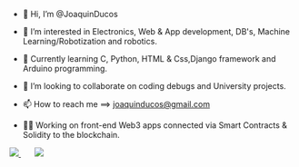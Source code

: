 - 👋 Hi, I’m @JoaquinDucos

- 👀 I’m interested in Electronics, Web & App development, DB's, Machine Learning/Robotization and robotics.

- 🌱 Currently learning C, Python, HTML & Css,Django framework and Arduino programming.

- 🔀 I’m looking to collaborate on coding debugs and University projects.

- 📫 How to reach me ==> joaquinducos@gmail.com
 
- 👨‍💻 Working on front-end Web3 apps connected via Smart Contracts & Solidity to the blockchain.

<a href="https://github.com/JoaquinDucos?tab=repositories">
  <img src="https://github-readme-stats.vercel.app/api?username=JoaquinDucos&show_icons=true&theme=tokyonight&count_private=true" />
</a>
&nbsp;
&nbsp;
&nbsp;
<a href="https://github.com/JoaquinDucos/react-effortless-form">
  <img src="https://github-readme-stats.vercel.app/api/top-langs/?username=JoaquinDucos&card_width=445&theme=tokyonight&hide=html,scss&layout=compact" />
</a>
